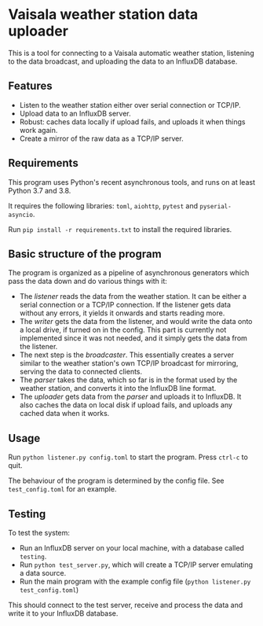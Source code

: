 
# Vaisala weather station data uploader

This is a tool for connecting to a Vaisala automatic weather station, listening to the
data broadcast, and uploading the data to an InfluxDB database.

## Features

- Listen to the weather station either over serial connection or TCP/IP.
- Upload data to an InfluxDB server.
- Robust: caches data locally if upload fails, and uploads it when things work again.
- Create a mirror of the raw data as a TCP/IP server.

## Requirements

This program uses Python's recent asynchronous tools, and runs on at least Python 3.7
and 3.8.

It requires the following libraries: `toml`, `aiohttp`, `pytest` and `pyserial-asyncio`.

Run `pip install -r requirements.txt` to install the required libraries.

## Basic structure of the program

The program is organized as a pipeline of asynchronous generators which pass the data
down and do various things with it:

- The _listener_ reads the data from the weather station. It can be either a serial
  connection or a TCP/IP connection. If the listener gets data without any errors,
  it yields it onwards and starts reading more.
- The _writer_ gets the data from the listener, and would write the data onto a local drive,
  if turned on in the config. This part is currently not implemented since it was
  not needed, and it simply gets the data from the listener.
- The next step is the _broadcaster_. This essentially creates a server similar to the weather
  station's own TCP/IP broadcast for mirroring, serving the data to connected clients.
- The _parser_ takes the data, which so far is in the format used by the weather station,
  and converts it into the InfluxDB line format.
- The _uploader_ gets data from the _parser_ and uploads it to InfluxDB. It also caches
  the data on local disk if upload fails, and uploads any cached data when it works.

## Usage

Run `python listener.py config.toml` to start the program. Press `ctrl-c` to quit.

The behaviour of the program is determined by the config file. See `test_config.toml`
for an example.

## Testing

To test the system:

- Run an InfluxDB server on your local machine, with a database called `testing`.
- Run `python test_server.py`, which will create a TCP/IP server emulating a data source.
- Run the main program with the example config file (`python listener.py test_config.toml`)

This should connect to the test server, receive and process the data and write it to your
InfluxDB database.
